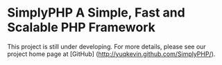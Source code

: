 SimplyPHP	A Simple, Fast and Scalable PHP Framework
=====================================================
This project is still under developing.
For more details, please see our project home page at [GitHub] (http://yuqkevin.github.com/SimplyPHP/).
